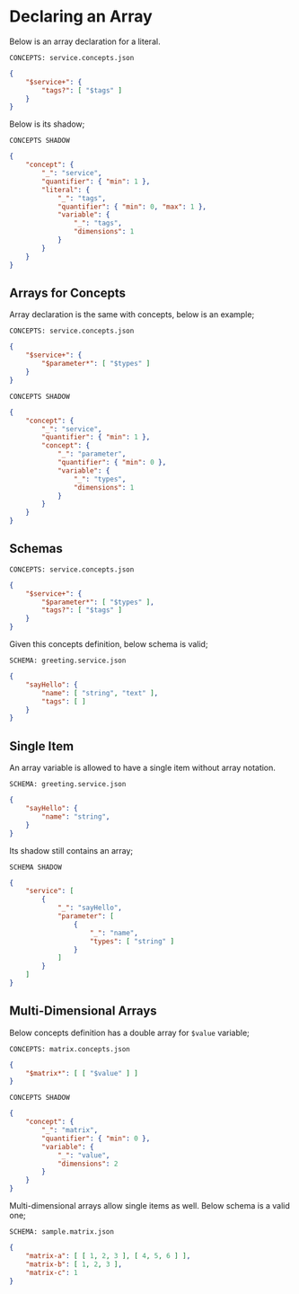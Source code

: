 # Declaring an Array

Below is an array declaration for a literal.

`CONCEPTS: service.concepts.json`

```json
{
    "$service+": {
        "tags?": [ "$tags" ]
    }
}
```

Below is its shadow;

`CONCEPTS SHADOW`

```json
{
    "concept": {
        "_": "service",
        "quantifier": { "min": 1 },
        "literal": {
            "_": "tags",
            "quantifier": { "min": 0, "max": 1 },
            "variable": {
                "_": "tags",
                "dimensions": 1
            }
        }
    }
}
```

## Arrays for Concepts

Array declaration is the same with concepts, below is an example;

`CONCEPTS: service.concepts.json`

```json
{
    "$service+": {
        "$parameter*": [ "$types" ]
    }
}
```

`CONCEPTS SHADOW`

```json
{
    "concept": {
        "_": "service",
        "quantifier": { "min": 1 },
        "concept": {
            "_": "parameter",
            "quantifier": { "min": 0 },
            "variable": {
                "_": "types",
                "dimensions": 1
            }
        }
    }
}
```

## Schemas

`CONCEPTS: service.concepts.json`

```json
{
    "$service+": {
        "$parameter*": [ "$types" ],
        "tags?": [ "$tags" ]
    }
}
```

Given this concepts definition, below schema is valid;

`SCHEMA: greeting.service.json`

```json
{
    "sayHello": {
        "name": [ "string", "text" ],
        "tags": [ ]
    }
}
```

## Single Item

An array variable is allowed to have a single item without array notation.

`SCHEMA: greeting.service.json`

```json
{
    "sayHello": {
        "name": "string",
    }
}
```

Its shadow still contains an array;

`SCHEMA SHADOW`

```json
{
    "service": [
        {
            "_": "sayHello",
            "parameter": [
                {
                    "_": "name",
                    "types": [ "string" ]
                }
            ]
        }
    ]
}
```

## Multi-Dimensional Arrays

Below concepts definition has a double array for `$value` variable;

`CONCEPTS: matrix.concepts.json`

```json
{
    "$matrix*": [ [ "$value" ] ]
}
```

`CONCEPTS SHADOW`

```json
{
    "concept": {
        "_": "matrix",
        "quantifier": { "min": 0 },
        "variable": {
            "_": "value",
            "dimensions": 2
        }
    }
}
```

Multi-dimensional arrays allow single items as well. Below schema is a valid
one;

`SCHEMA: sample.matrix.json`

```json
{
    "matrix-a": [ [ 1, 2, 3 ], [ 4, 5, 6 ] ],
    "matrix-b": [ 1, 2, 3 ],
    "matrix-c": 1
}
```
